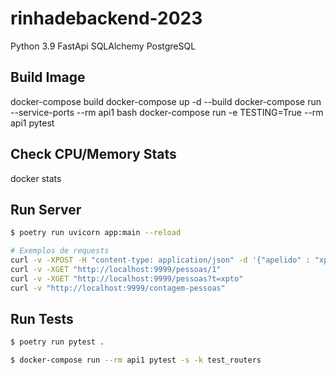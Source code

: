 # rinhadebackend-2023

Python 3.9
FastApi
SQLAlchemy
PostgreSQL

## Build Image

docker-compose build
docker-compose up -d --build
docker-compose run --service-ports --rm api1 bash
docker-compose run -e TESTING=True --rm api1 pytest

## Check CPU/Memory Stats

docker stats

## Run Server

```sh
$ poetry run uvicorn app:main --reload
```

```sh
# Exemplos de requests
curl -v -XPOST -H "content-type: application/json" -d '{"apelido" : "xpto", "nome" : "xpto xpto", "nascimento" : "2000-01-01", "stack": null}' "http://localhost:9999/pessoas"
curl -v -XGET "http://localhost:9999/pessoas/1"
curl -v -XGET "http://localhost:9999/pessoas?t=xpto"
curl -v "http://localhost:9999/contagem-pessoas"
```

## Run Tests

```sh
$ poetry run pytest .
```

```sh
$ docker-compose run --rm api1 pytest -s -k test_routers
```
